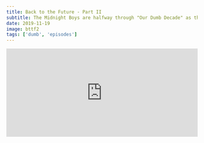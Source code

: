 ```yaml
---
title: Back to the Future - Part II
subtitle: The Midnight Boys are halfway through "Our Dumb Decade" as they march into 2015 with Doc and Marty in Back to the Future Part II. What did boomers think this decade would look like? What are the best movie inventions? What did technology actually bring us in the 2010s?
date: 2019-11-19
image: bttf2
tags: ['dumb', 'episodes']
---
```

<iframe src="https://open.spotify.com/embed-podcast/episode/5bRudqdjoRgn2b28pwzv8p" width="100%" height="232" frameborder="0" allowtransparency="true" allow="encrypted-media"></iframe>